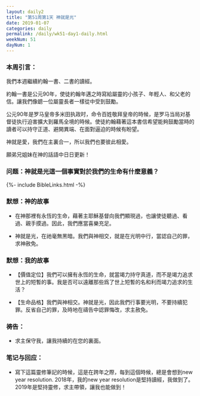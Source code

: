 ```yaml
---
layout: daily2
title: "第51周第1天 神就是光"
date: 2019-01-07
categories: daily
permalink: /daily/wk51-day1-daily.html
weekNum: 51
dayNum: 1
---
```


### 本周引言：
我們本週繼續約翰一書、二書的讀經。

約翰一書是公元90年，使徒約翰年邁之時寫給屬靈的小孩子、年輕人、和父老的信。讓我們像聼一位屬靈長者一樣從中受到鼓勵。

公元90年是罗马皇帝多米田执政时，命令百姓敬拜皇帝的時候，是罗马当局对基督徒执行迫害擴大到羅馬全境的時候。使徒約翰藉著這本書信希望能夠鼓勵當時的讀者可以持守正道、避開異端、在面對逼迫的時候有盼望。

神就是愛，我們在主裏合一，所以我們也要彼此相愛。

願弟兄姐妹在神的話語中日日更新！

### 问题：神就是光這一個事實對於我們的生命有什麼意義？

{%- include BibleLinks.html -%}

### 默想：神的故事 
+ 在神那裡有永恆的生命，藉著主耶穌基督向我們顯現過，也讓使徒聽過、看過、親手摸過。因此，我們應當喜樂充足。

+ 神就是光，在祂毫無黑暗。我們與神相交，就是在光明中行，當認自己的罪，求神赦免。

### 默想：我的故事
+ 【價值定位】我們可以擁有永恆的生命，就當竭力持守真道，而不是竭力追求世上的短暫的事。我是否可以遠離那些爲了世上短暫的名和利而竭力追求的生活？

+ 【生命品格】我們與神相交。神就是光，因此我們行事要光明，不要持續犯罪。反省自己的罪，及時地在禱告中認罪悔改，求主赦免。

### 祷告：

+ 求主保守我，讓我持續的在您的裏面。

### 笔记与回应：

+ 寫下這篇靈修筆記的時候，這是在跨年之際，每到這個時候，總是會想到new year resolution. 2018年，我的new year resolution是堅持讀經，我做到了。2019年是堅持靈修，求主帶領，讓我也能做到！